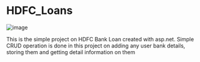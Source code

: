# HDFC_Loans

  ![image](https://github.com/charendra910/HDFC-Bank--Loans/assets/119689787/afba306f-3368-423d-bac0-7c59eef75290)


This is the simple project on HDFC Bank Loan created with asp.net. Simple CRUD operation is done in this project on adding any user bank details, storing them and getting detail information on them
